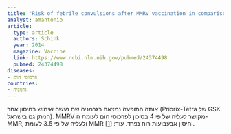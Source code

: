 ```yaml
---
title: "Risk of febrile convulsions after MMRV vaccination in comparison to MMR or MMR+V vaccination"
analyst: amantonio
article:
  type: article
  authors: Schink
  year: 2014
  magazine: Vaccine
  link: https://www.ncbi.nlm.nih.gov/pubmed/24374498
  pubmed: 24374498
diseases:
- פרכוסי חום
countries:
- גרמניה
---
```


אותה התופעה נמצאה בגרמניה שם נעשה שימוש בחיסון אחר (Priorix-Tetra של GSK הניתן גם בישראל). MMRV מקושר לעליה של פי 4 בסיכון לפרכוסי חום לעומת ה-MMR, ולעליה של פי 3.5 לעומת MMR וחיסון אבעבועות רוח נפרד. עוד: [[1]](https://www.ncbi.nlm.nih.gov/pubmed/19520201).
